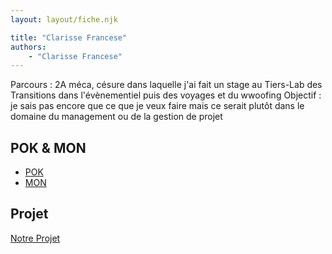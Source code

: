 ```yaml
---
layout: layout/fiche.njk

title: "Clarisse Francese"
authors:
    - "Clarisse Francese"
---
```


Parcours : 2A méca, césure dans laquelle j'ai fait un stage au Tiers-Lab des Transitions dans l'évènementiel puis des voyages et du wwoofing
Objectif : je sais pas encore que ce que je veux faire mais ce serait plutôt dans le domaine du management ou de la gestion de projet

## POK & MON

- [POK](./pok)
- [MON](./mon)

## Projet

[Notre Projet](../../../projets/20XX-20YY/notre-projet)

